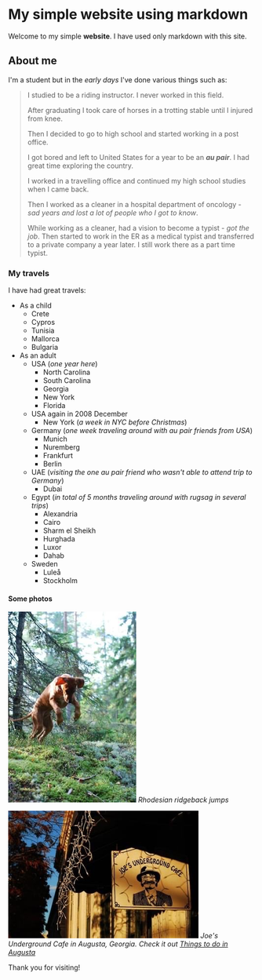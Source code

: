 # My simple website using markdown

Welcome to my simple **website**. I have used only markdown with this site.

## About me

I'm a student but in the *early days* I've done various things such as:

> I studied to be a riding instructor. I never worked in this field.
>
> After graduating I took care of horses in a trotting stable until I injured from knee.
>
> Then I decided to go to high school and started working in a post office.
>
> I got bored and left to United States for a year to be an ***au pair***. I had great time exploring the country.
>
> I worked in a travelling office and continued my high school studies when I came back.
>
> Then I worked as a cleaner in a hospital department of oncology - _sad years and lost a lot of people who I got to know_.
>
> While working as a cleaner, had a vision to become a typist - _got the job_. Then started to work in the ER as a medical typist and transferred to a private company a year later. I still work there as a part time typist.

### My travels

I have had great travels:

- As a child
    - Crete
    - Cypros
    - Tunisia
    - Mallorca
    - Bulgaria
- As an adult
    - USA (_one year here_)
        - North Carolina
        - South Carolina
        - Georgia
        - New York
        - Florida
    - USA again in 2008 December
        - New York (_a week in NYC before Christmas_)
    - Germany (_one week traveling around with au pair friends from USA_)
        - Munich
        - Nuremberg
        - Frankfurt
        - Berlin
    - UAE (_visiting the one au pair friend who wasn't able to attend trip to Germany_)
        - Dubai
    - Egypt (_in total of 5 months traveling around with rugsag in several trips_)
        - Alexandria
        - Cairo
        - Sharm el Sheikh
        - Hurghada
        - Luxor
        - Dahab
    - Sweden
        - Luleå
        - Stockholm

#### Some photos

![Local Image](assets/images/IMG_2777.JPG)
_Rhodesian ridgeback jumps_

![Local Image](assets/images/IMG_2778.JPG)
_Joe's Underground Cafe in Augusta, Georgia. Check it out *[Things to do in Augusta](https://www.visitaugusta.com/listing/joes-underground/268/)*_

Thank you for visiting!

